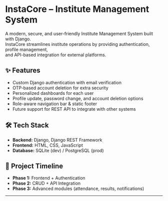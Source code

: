 # InstaCore – Institute Management System

A modern, secure, and user-friendly Institute Management System built with Django.  
InstaCore streamlines institute operations by providing authentication, profile management,  
and API-based integration for external platforms.

## ✨ Features
- Custom Django authentication with email verification
- OTP-based account deletion for extra security
- Personalized dashboards for each user
- Profile update, password change, and account deletion options
- Role-aware navigation bar & static footer
- Future support for REST API to integrate with other systems

## 🛠 Tech Stack
- **Backend:** Django, Django REST Framework
- **Frontend:** HTML, CSS, JavaScript
- **Database:** SQLite (dev) / PostgreSQL (prod)

## 📅 Project Timeline
- **Phase 1:** Frontend + Authentication
- **Phase 2:** CRUD + API Integration
- **Phase 3:** Advanced modules (attendance, results, notifications)

---
